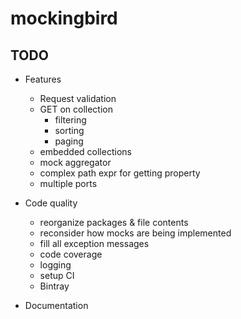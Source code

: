 # mockingbird

## TODO

* Features
  * Request validation
  * GET on collection
    * filtering
    * sorting
    * paging
  * embedded collections
  * mock aggregator
  * complex path expr for getting property
  * multiple ports
  
* Code quality
  * reorganize packages & file contents
  * reconsider how mocks are being implemented
  * fill all exception messages
  * code coverage
  * logging
  * setup CI
  * Bintray

* Documentation
